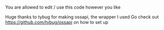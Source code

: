 You are allowed to edit / use this code however you like

Huge thanks to tybug for making ossapi, the wrapper I used
Go check out https://github.com/tybug/ossapi on how to set up
